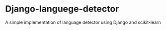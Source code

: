 # Django-languege-detector
A simple implementation of language detector using Django and scikit-learn
